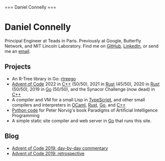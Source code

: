 === Daniel Connelly ===

# Daniel Connelly

Principal Engineer at Teads in Paris. Previously at Google, Butterfly Network, and MIT Lincoln Laboratory. Find me on [GitHub](https://github.com/dhconnelly/), [LinkedIn](https://www.linkedin.com/in/dhconnelly/), or send me an [email](mailto:dhconnelly@gmail.com).

## Projects
- An R-Tree library in Go: [rtreego](https://github.com/dhconnelly/rtreego)
- [Advent of Code](https://adventofcode.com/) 2022 in [C++](https://github.com/dhconnelly/advent-of-code-2022) (50/50), 2021 in [Rust](https://github.com/dhconnelly/advent-of-code-2021) (45/50), 2020 in [Rust](https://github.com/dhconnelly/advent-of-code-2020) (50/50), 2019 in [Go](https://github.com/dhconnelly/advent-of-code-2019) (50/50), and the Synacor Challenge (now dead) in [C++](https://github.com/dhconnelly/synacorpp)
- A compiler and VM for a small Lisp in [TypeScript](https://github.com/dhconnelly/parents), and other small compilers and interpreters in [OCaml](https://github.com/dhconnelly/ungulate), [Rust](https://github.com/dhconnelly/crab), [Go](https://github.com/dhconnelly/yalig), and [C++](https://github.com/dhconnelly/ts)
- [Python code](https://github.com/dhconnelly/paip-python) for Peter Norvig's book Paradigms of Artificial Intelligence Programming
- A simple static site compiler and web server in [Go](https://github.com/dhconnelly/sss) that runs this site.

## Blog
- [Advent of Code 2019: day-by-day commentary](/advent-of-code-2019-commentary.html)
- [Advent of Code 2019: retrospective](/advent-of-code-2019-retrospective.html)
